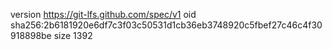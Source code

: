 version https://git-lfs.github.com/spec/v1
oid sha256:2b6181920e6df7c3f03c50531d1cb36eb3748920c5fbef27c46c4f30918898be
size 1392
